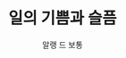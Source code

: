 ---
title: 일의 기쁨과 슬픔
author: 알랭 드 보통 
category: book
coverUrl: http://image.kyobobook.co.kr/images/book/large/739/l9788956605739.jpg
---